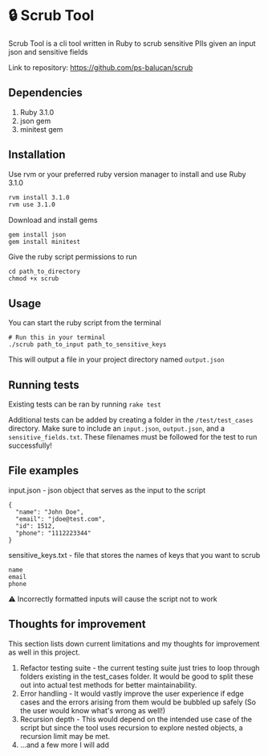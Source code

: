 # :lock: Scrub Tool

Scrub Tool is a cli tool written in Ruby to scrub sensitive PIIs given an input json and sensitive fields

Link to repository: https://github.com/ps-balucan/scrub

## Dependencies
1. Ruby 3.1.0
2. json gem
3. minitest gem
## Installation


Use rvm or your preferred ruby version manager to install and use Ruby 3.1.0

```bash
rvm install 3.1.0
rvm use 3.1.0
```

Download and install gems
```
gem install json
gem install minitest
```

Give the ruby script permissions to run
```
cd path_to_directory
chmod +x scrub
```

## Usage
You can start the ruby script from the terminal

```
# Run this in your terminal
./scrub path_to_input path_to_sensitive_keys
```

This will output a file in your project directory named `output.json`

## Running tests

Existing tests can be ran by running `rake test`

Additional tests can be added by creating a folder in the `/test/test_cases` directory.
Make sure to include an `input.json`, `output.json`, and a `sensitive_fields.txt`. These filenames must be followed for the test to run successfully!
## File examples

input.json - json object that serves as the input to the script
```
{
  "name": "John Doe",
  "email": "jdoe@test.com",
  "id": 1512,
  "phone": "1112223344"
}
```
sensitive_keys.txt - file that stores the names of keys that you want to scrub
```
name
email
phone
```

:warning: Incorrectly formatted inputs will cause the script not to work


## Thoughts for improvement

This section lists down current limitations and my thoughts for improvement as well in this project.
1. Refactor testing suite - the current testing suite just tries to loop through folders existing in the test_cases folder. It would be good to split these out into actual test methods for better maintainability.
2. Error handling - It would vastly improve the user experience if edge cases and the errors arising from them would be bubbled up safely (So the user would know what's wrong as well!)
3. Recursion depth - This would depend on the intended use case of the script but since the tool uses recursion to explore nested objects, a recursion limit may be met. 
4. ...and a few more I will add